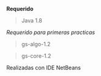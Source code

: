 **Requerido**

>Java 1.8

*Requerido para primeras practicas*

>gs-algo-1.2

>gs-core-1.2

Realizadas con IDE NetBeans
